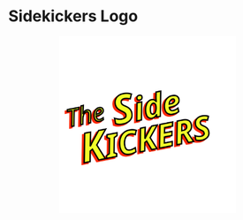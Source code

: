 # Sidekickers Logo


<p align="center">
	<img src="the-sidekickers.svg?sanitize=true" alt="the-sidekickers.svg" width="320px">
</p>
